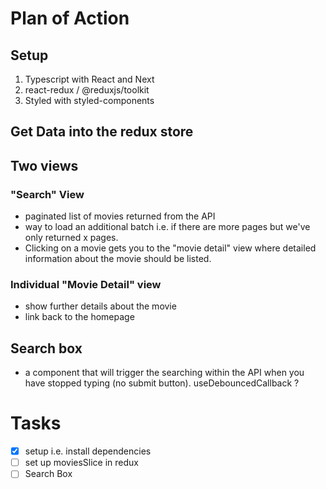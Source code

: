 # Plan of Action

## Setup

1. Typescript with React and Next
1. react-redux / @reduxjs/toolkit
1. Styled with styled-components

## Get Data into the redux store

## Two views

### "Search" View

- paginated list of movies returned from the API
- way to load an additional batch i.e. if there are more pages but we've only returned x pages.
- Clicking on a movie gets you to the "movie detail" view where detailed information about the movie should be listed.

### Individual "Movie Detail" view

- show further details about the movie
- link back to the homepage

## Search box

- a component that will trigger the searching within the API when you have stopped typing (no submit button). useDebouncedCallback ?

# Tasks

- [x] setup i.e. install dependencies
- [ ] set up moviesSlice in redux
- [ ] Search Box
